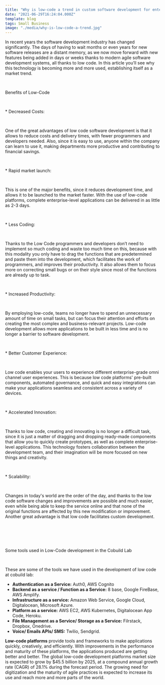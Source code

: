 ```yaml
---
title: "Why is low-code a trend in custom software development for enterprises?"
date: "2021-06-29T16:24:04.000Z"
template: blog
tags: Small Business
image: "./media/why-is-low-code-a-trend.jpg"
---
```


In recent years the software development industry has changed significantly. The days of having to wait months or even years for new software releases are a distant memory, as we now move forward with new features being added in days or weeks thanks to modern agile software development systems, all thanks to low code.  In this article you’ll see why this technology is becoming more and more used, establishing itself as a market trend. 

<br>

<title-2>Benefits of Low-Code</title-2>

<br>

<title-3>* Decreased Costs:</title-3>

<br>

One of the great advantages of low code software development is that it allows to reduce costs and delivery times, with fewer  programmers and developers needed. Also, since it is easy to use, anyone within the company can learn to use it, making departments more productive and contributing to financial savings.

<br>

<title-3>* Rapid market launch:</title-3>

<br>

This is one of the major benefits, since it reduces development time, and allows it to be launched to the market faster. With the use of low-code platforms, complete enterprise-level applications can be delivered in as little as 2-3 days.

<br>

<title-3>* Less Coding:</title-3>

<br>

Thanks to the Low Code programmers and developers don’t need to implement so much coding and waste too much time on this, because with this modality you only have to drag the functions that are predetermined and paste them into the development, which facilitates the work of programmers, and improves their productivity. It also allows them to focus more on correcting small bugs or on their style since most of the functions are already up to task.

<br>

<title-3>* Increased Productivity:</title-3>

<br>

By employing low-code, teams no longer have to spend an unnecessary amount of time on small tasks, but can focus their attention and efforts on creating the most complex and business-relevant projects. Low-code development allows more applications to be built in less time and is no longer a barrier to software development.

<br>

<title-3>* Better Customer Experience:</title-3>

<br>

Low code enables your users to experience different enterprise-grade omni channel user experiences. This is because low code platforms' pre-built components, automated governance, and quick and easy integrations can make your applications seamless and consistent across a variety of devices.

<br>

<title-3>* Accelerated Innovation:</title-3>

<br>

Thanks to low code, creating and innovating is no longer a difficult task, since it is just a matter of dragging and dropping ready-made components that allow you to quickly create prototypes, as well as complete enterprise-level applications. This technology fosters collaboration between the development team, and their imagination will be more focused on new things and creativity. 

<br>

<title-3>* Scalability:</title-3>

<br>

Changes in today's world are the order of the day, and thanks to the low code software changes and improvements are possible and much easier, even while being able to keep the service online and that none of the original functions are affected by this new modification or improvement. Another great advantage is that low code facilitates custom development. 

<br>

<youtube-video id="CPSqB1N606k"></youtube-video>

<br>

<br>

<title-2>Some tools used in Low-Code development in the Cobuild Lab</title-2>

<br>

These are some of the tools we have used in the development of low code at cobuild lab:

* **Authentication as a Service:**  Auth0, AWS Cognito 
* **Backend as a service / Function as a Service:**  8 base, Google FireBase, AWS Amplify.
* **Infrastructure as a service:** Amazon Web Service, Google Cloud, Digitalocean, Microsoft Azure.
* **Platform as a service:** AWS EC2, AWS Kubernetes, Digitalocean App Code, Heroku.
* **File Management as a Service/ Storage as a Service:** Filrstack, Dropbox, Onedrive. 
* **Voice/ Emails APIs/ SMS:** Twilio, Sendgrid.  

**Low-code platforms** provide tools and frameworks to make applications quickly, creatively, and efficiently. With improvements in the performance and maturity of these platforms, the applications produced are getting better and better. The global low-code development platforms market size is expected to grow by $45.5 billion by 2025, at a compound annual growth rate (CAGR) of 28.1% during the forecast period. The growing need for digitization and the maturity of agile practices is expected to increase its use and reach more and more parts of the world. 

